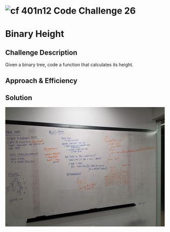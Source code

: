![cf](http://i.imgur.com/7v5ASc8.png) 401n12 Code Challenge 26
===
# Binary Height

## Challenge Description
Given a binary tree, code a function that calculates its height.

## Approach & Efficiency
<!-- What approach did you take? Why? What is the Big O space/time for this approach? -->

## Solution
![whiteboard](./assets/20190527_180025.jpg)